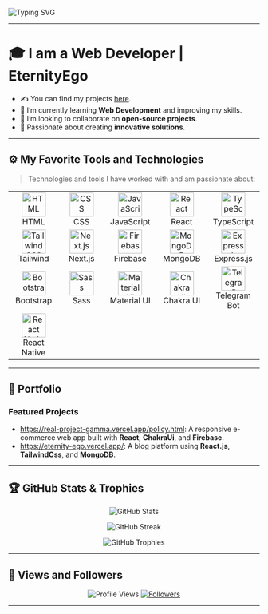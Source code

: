 ![Typing SVG](https://readme-typing-svg.herokuapp.com?font=Fira+Code&color=3A9CDF&size=30&weight=700&lines=Hi+there,+I'm+Lazizbek+Abdullayev;I'm+EternityEgo!)

---

# 🎓 I am a Web Developer | EternityEgo  
- ✍ You can find my projects [here](#portfolio).  
- 🌱 I’m currently learning **Web Development** and improving my skills.  
- 👯 I’m looking to collaborate on **open-source projects**.  
- 🚀 Passionate about creating **innovative solutions**.

---

## ⚙️ My Favorite Tools and Technologies

> Technologies and tools I have worked with and am passionate about:

<table align="center">
  <tr>
    <td align="center" width="96"><img src="https://skillicons.dev/icons?i=html" width="48" alt="HTML" /><br>HTML</td>
    <td align="center" width="96"><img src="https://skillicons.dev/icons?i=css" width="48" alt="CSS" /><br>CSS</td>
    <td align="center" width="96"><img src="https://skillicons.dev/icons?i=js" width="48" alt="JavaScript" /><br>JavaScript</td>
    <td align="center" width="96"><img src="https://skillicons.dev/icons?i=react" width="48" alt="React" /><br>React</td>
    <td align="center" width="96"><img src="https://skillicons.dev/icons?i=ts" width="48" alt="TypeScript" /><br>TypeScript</td>
  </tr>
  <tr>
    <td align="center" width="96"><img src="https://skillicons.dev/icons?i=tailwind" width="48" alt="Tailwind CSS" /><br>Tailwind</td>
    <td align="center" width="96"><img src="https://skillicons.dev/icons?i=nextjs" width="48" alt="Next.js" /><br>Next.js</td>
    <td align="center" width="96"><img src="https://skillicons.dev/icons?i=firebase" width="48" alt="Firebase" /><br>Firebase</td>
    <td align="center" width="96"><img src="https://skillicons.dev/icons?i=mongodb" width="48" alt="MongoDB" /><br>MongoDB</td>
    <td align="center" width="96"><img src="https://skillicons.dev/icons?i=express" width="48" alt="Express.js" /><br>Express.js</td>
  </tr>
  <tr>
    <td align="center" width="96"><img src="https://skillicons.dev/icons?i=bootstrap" width="48" alt="Bootstrap" /><br>Bootstrap</td>
    <td align="center" width="96"><img src="https://skillicons.dev/icons?i=sass" width="48" alt="Sass" /><br>Sass</td>
    <td align="center" width="96"><img src="https://skillicons.dev/icons?i=materialui" width="48" alt="Material UI" /><br>Material UI</td>
    <td align="center" width="96"><img src="https://files.raycast.com/7oaucgd6fh2sjztkc0q999qoyfy4" width="48" alt="Chakra UI" /><br>Chakra UI</td>
    <td align="center" width="96"><img src="https://propuskator.com/wp-content/uploads/2021/06/upravlenie-ustrojstvami-2smart-cloud-s-pomoshhyu-telegram-bota.png" width="48" alt="Telegram Bot" /><br>Telegram Bot</td>
  </tr>
  <tr>
    <td align="center" width="96"><img src="https://cdn.worldvectorlogo.com/logos/react-native-1.svg" width="48" alt="React Native" /><br>React Native</td>
  </tr>
</table>

---

## 📂 Portfolio

### Featured Projects  
- https://real-project-gamma.vercel.app/policy.html: A responsive e-commerce web app built with **React**, **ChakraUi**, and **Firebase**.  
- https://eternity-ego.vercel.app/: A blog platform using **React.js**, **TailwindCss**, and **MongoDB**.
  
---

## 🏆 GitHub Stats & Trophies

<p align="center">
  <img src="https://github-readme-stats.vercel.app/api?username=EternityEgo&show_icons=true&theme=dark" alt="GitHub Stats" />
</p>

<p align="center">
  <img src="https://github-readme-streak-stats.herokuapp.com/?user=EternityEgo&theme=dark" alt="GitHub Streak" />
</p>

<p align="center">
  <img src="https://github-profile-trophy.vercel.app/?username=EternityEgo&theme=onestar&no-frame=true&column=5" alt="GitHub Trophies" />
</p>

---

## 👀 Views and Followers  

<p align="center">
  <img src="https://komarev.com/ghpvc/?username=EternityEgo" alt="Profile Views" />  
  <a href="https://github.com/EternityEgo?tab=followers"><img src="https://img.shields.io/github/followers/EternityEgo?label=Followers&style=social" alt="Followers" /></a>
</p>

---
